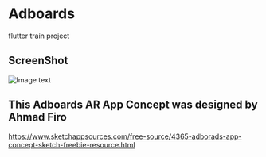 # Adboards
flutter train project

## ScreenShot
![Image text](https://github.com/KlayThompson/Adboards/blob/master/ScreenShot/main.gif)

## This Adboards AR App Concept was designed by Ahmad Firo
https://www.sketchappsources.com/free-source/4365-adborads-app-concept-sketch-freebie-resource.html
